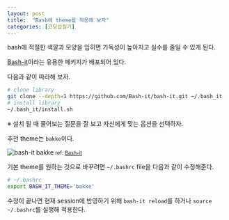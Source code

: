 ```yaml
---
layout: post
title:  "Bash에 theme를 적용해 보자"
categories: [코딩삽질기]
---
```


bash에 적절한 색깔과 모양을 입히면 가독성이 높아지고 실수를 줄일 수 있게 된다.

[Bash-it](https://github.com/Bash-it/bash-it)이라는 유용한 페키지가 배포되어 있다.

다음과 같이 따라해 보자.

```bash
# clone library
git clone --depth=1 https://github.com/Bash-it/bash-it.git ~/.bash_it
# install library
~/.bash_it/install.sh
```

※ 설치 될 때 물어보는 질문을 잘 보고 자신에게 맞는 옵션을 선택하자.

추천 theme는 `bakke`이다.

![bash-it bakke](https://camo.githubusercontent.com/0f5be83ee242b81125482488d4a02ba04c5ad0c8/68747470733a2f2f7261772e6769746875622e636f6d2f77696b692f726576616e732f626173682d69742f696d616765732f73637265656e73686f74732f62616b6b652d626c61636b2e6a7067)
<small>ref: [Bash-it](https://github.com/Bash-it/bash-it)</small>

기본 theme를 원하는 것으로 바꾸려면 `~/.bashrc` file을 다음과 같이 수정해준다.

```bash
# ~/.bashrc
export BASH_IT_THEME='bakke'
```

수정이 끝나면 현재 session에 반영하기 위해 `bash-it reload`를 하거나 `source ~/.bashrc`를 실행해 적용한다.

